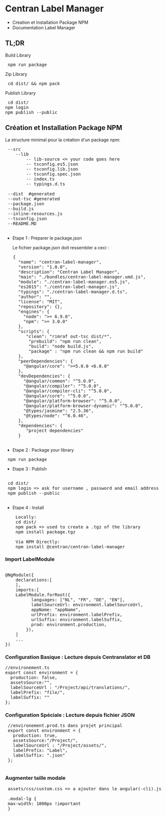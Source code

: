 # Centran Label Manager

* Creation et Installation Package NPM
* Documentation Label Manager

## TL;DR

Build Library
<pre> npm run package </pre>

Zip Library 
<pre> cd dist/ && npm pack </pre>

Publish Library
<pre> cd dist/
npm login
npm publish --public
</pre>


## Création et Installation Package NPM

La structure minimal pour la création d'un package npm: 

 <pre>
 --src
    --lib
        -- lib-source <= your code goes here
        -- tsconfig.es5.json
        -- tsconfig.lib.json
        -- tsconfig.spec.json
        -- index.ts
        -- typings.d.ts
        
 --dist  #generated
 --out-tsc #generated
 --package.json
 --build.js
 --inline-resources.js
 --tsconfig.json
 --README.MD
 </pre>
 
 * Etape 1 : Preparer le package.json
 
   Le fichier package.json doit ressembler a ceci : 
    
  <pre>
   {
     "name": "centran-label-manager",
     "version": "1.0.0",
     "description": "Centran Label Manager",
     "main": "./bundles/centran-label-manager.umd.js",
     "module": "./centran-label-manager.es5.js",
     "es2015": "./centran-label-manager.js",
     "typings": "./centran-label-manager.d.ts",
     "author": "",
     "license": "MIT",
     "repository": {},
     "engines": {
       "node": ">= 6.9.0",
       "npm": ">= 3.0.0"
     },
     "scripts": {
        "clean": "rimraf out-tsc dist/*",
         "prebuild": "npm run clean",
         "build": "node build.js",
         "package" : "npm run clean && npm run build"
     },
     "peerDependencies": {
       "@angular/core": ">=5.0.0 <6.0.0"
     },
     "devDependencies": {
       "@angular/common": "^5.0.0",
       "@angular/compiler": "^5.0.0",
       "@angular/compiler-cli": "^5.0.0",
       "@angular/core": "^5.0.0",
       "@angular/platform-browser": "^5.0.0",
       "@angular/platform-browser-dynamic": "^5.0.0",
       "@types/jasmine": "2.5.36",
       "@types/node": "^6.0.46",
     },
     "dependencies": {
        "project dependencies"
     }
  </pre>  
    
 * Etape 2 : Package your library 
 
  <pre> npm run package </pre>
  
 * Etape 3 : Publish 
 <pre> 
 cd dist/ 
 npm login => ask for username , password and email address linked to NPM
 npm publish --public
 </pre>  
 * Etape 4 : Install 
  <pre>
    Locally: 
    cd dist/ 
    npm pack => used to create a .tgz of the library
    npm install package.tgz
    
    Via NPM Directly:
    npm install @centran/centran-label-manager </pre>
    
### Import LabelModule 

<pre>

@NgModule({
    declarations:[
    ],
    imports:[
    LabelModule.forRoot({
          languages: ["NL", "FR", "DE", "EN"],
          labelSourceUrl: environment.labelSourceUrl,
          appName: "appName",
          urlPrefix: environment.labelPrefix,
          urlSuffix: environment.labelSuffix,
          prod: environment.production,
        }),
    ]
    ...
})
</pre>
        
###  Configuration Basique : Lecture depuis Centranslator et DB

<pre>
//environement.ts
export const environment = {
  production: false,
  assetsSource:"",
  labelSourceUrl : "/Project/api/translations/",
  labelPrefix: "file/",
  labelSuffix: ""
};
</pre>
    
###  Configuration Spéciale  : Lecture depuis fichier JSON

 <pre>
 //environement.prod.ts dans projet principal
 export const environment = {
   production: true,
   assetsSource:"/Project/",
   labelSourceUrl : "/Project/assets/",
   labelPrefix: "Label",
   labelSuffix: ".json"
 };
 </pre>
 
 
 ### Augmenter taille modale 
 
 <pre>
 assets/css/custom.css => a ajouter dans le angular(-cli).json 
 
 .modal-lg {
 max-width: 1000px !important
 }
 </pre>
 
 